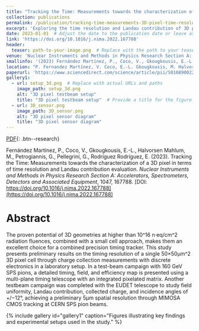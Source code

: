 ```yaml
---
title: "Tracking the Time: Measurements towards the characterization of a 3D pixel in terms of time resolution and Landau contribution evaluation"
collection: publications
permalink: /publication/tracking-time-measurements-3D-pixel-time-resolution
excerpt: 'Exploring the time resolution and Landau contribution of 3D pixel geometries in high-radiation environments.'
date: 2023-01-01  # Adjust the date to the publication date or leave as is if unknown
link: 'https://doi.org/10.1016/j.nima.2022.167788'
header:
  teaser: path-to-your-image.png  # Replace with the path to your teaser image if available
venue: 'Nuclear Instruments and Methods in Physics Research Section A: Accelerators, Spectrometers, Detectors and Associated Equipment'
smallinfo: '(2023) Fernández Martínez, P., Coco, V., Gkougkousis, E.-L., et al. <b><i>Nuclear Instruments and Methods in Physics Research Section A</i></b>'
location: "P. Fernandez Martínez, V. Coco, E.-L. Gkougkousis, M. Halvorsen Mahlum, G. Petrogiannis, G. Pellegrini, E. Rodríguez Rodríguez"  # Adjust if more authors are to be included
paperurl: 'https://www.sciencedirect.com/science/article/pii/S0168900222010804'
gallery1:
  - url: setup_3d.png  # Replace with actual URLs and paths
    image_path: setup_3d.png
    alt: "3D pixel testbeam setup"
    title: "3D pixel testbeam setup"  # Provide a title for the figure
  - url: 3D_sensor.png
    image_path: 3D_sensor.png
    alt: "3D pixel sensor diagram"
    title: "3D pixel sensor diagram"
---
```


[PDF](https://www.sciencedirect.com/science/article/pii/S0168900222010804){: .btn--research}

Fernández Martínez, P., Coco, V., Gkougkousis, E.-L., Halvorsen Mahlum, M., Petrogiannis, G., Pellegrini, G., Rodríguez Rodríguez, E. (2023). Tracking the Time: Measurements towards the characterization of a 3D pixel in terms of time resolution and Landau contribution evaluation. *Nuclear Instruments and Methods in Physics Research Section A: Accelerators, Spectrometers, Detectors and Associated Equipment*, 1047, 167788. [DOI: https://doi.org/10.1016/j.nima.2022.167788](https://doi.org/10.1016/j.nima.2022.167788)

# Abstract
The proven potential of 3D geometries at higher than 10^16 n·eq/cm^2 radiation fluences, combined with a small cell approach, makes them an excellent choice for a combined precision timing tracker. This study presents preliminary results on the timing resolution of a single 50×50μm^2 3D pixel cell through charge collection measurements with discrete electronics in a laboratory setup. In a test-beam campaign with 160 GeV SPS pions, a detailed timing, field, and efficiency map is presented using a multi-plane timing telescope with an integrated pixelated matrix. Another testbeam campaign was completed with the EUDET telescope to study field uniformity, Landau contribution, collected charge, and incidence angles of +/−12°, achieving a preliminary 5μm spatial resolution through MIMOSA CMOS tracking at CERN SPS pion beams.

{% include gallery id="gallery1" caption="Figures illustrating key findings and experimental setups used in the study." %}
